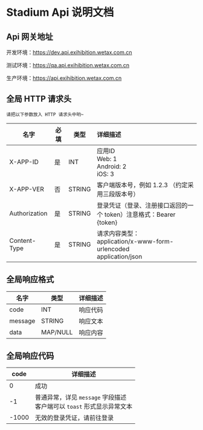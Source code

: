# Stadium Api 说明文档

## Api 网关地址

开发环境：https://dev.api.exihibition.wetax.com.cn

测试环境：https://qa.api.exihibition.wetax.com.cn

生产环境：https://api.exihibition.wetax.com.cn

## 全局 HTTP 请求头

`请把以下参数放入 HTTP 请求头中哟~`

| 名字 | 必填 | 类型 | 详细描述 |
| ---- | ---- | ---- | :------- |
| X-APP-ID | 是 | INT | 应用ID <br />Web: 1<br /> Android: 2<br /> iOS: 3 |
| X-APP-VER | 否 | STRING | 客户端版本号，例如 1.2.3 （约定采用三段版本号） |
| Authorization | 是 | STRING | 登录凭证（登录、注册接口返回的一个 token）注意格式：Bearer {token} |
| Content-Type | 是 | STRING | 请求内容类型：<br />application/x-www-form-urlencoded <br />application/json |

## 全局响应格式

| 名字 | 类型 | 详细描述 |
| ---- | ---- | -------- |
| code | INT | 响应代码 |
| message | STRING | 响应文本 |
| data | MAP/NULL | 响应内容 |

## 全局响应代码

| code | 详细描述 |
| --------- | -------- |
| 0 | 成功 |
| -1 | 普通异常，详见 `message` 字段描述<br />客户端可以 `toast` 形式显示异常文本 |
| -1000 | 无效的登录凭证，请前往登录 |


